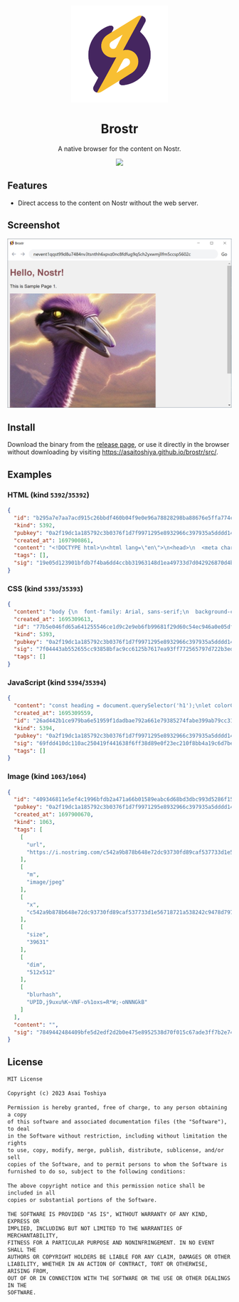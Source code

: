 <p align="center">
  <img src="brostr.png" width="218">
</p>

<h1 align="center">Brostr</h1>

<p align="center">A native browser for the content on Nostr.</p>

<p align="center">
  <img src="https://img.shields.io/badge/version-0.3.0-blue">
</p>

## Features

- Direct access to the content on Nostr without the web server.

## Screenshot

![](html-content.png)

## Install

Download the binary from the [release page](https://github.com/AsaiToshiya/brostr/releases/latest), or use it directly in the browser without downloading by visiting https://asaitoshiya.github.io/brostr/src/.

## Examples

### HTML (kind `5392`/`35392`)

```json
{
  "id": "b295a7e7aa7acd915c26bbdf460b04f9e0e96a78828298ba88676e5ffa774c62",
  "kind": 5392,
  "pubkey": "0a2f19dc1a185792c3b0376f1d7f9971295e8932966c397935a5dddd1451a25a",
  "created_at": 1697900861,
  "content": "<!DOCTYPE html>\n<html lang=\"en\">\n<head>\n  <meta charset=\"UTF-8\">\n  <title>Sample Page 1</title>\n  <link rel=\"stylesheet\" href=\"nostr:nevent1qqs80d0qgm7ktfjpy425dnsanshfadhmn95p72wkp32we9r2pcza7usjfwz6x\">\n</head>\n<body>\n  <h1>Hello, Nostr!</h1>\n  <p>This is Sample Page 1.</p>\n  <img src=\"nostr:nevent1qqsypy6xsy09aaxpn94lmv4ywxnxkq2cn64ud45t60duny749ph3tgqzyq9z7xwurgv90ykrkqmk78tln9cjjh5fx2txcwtexkjamhg52x395qcyqqqqgfc22qmwm\"><br />\n  <a href=\"nostr:nevent1qqsvh5utpng3nsfrvmx6ghe2t84eq7prf3ttwu024an6xc8ar0sa4lgjnaz5a\">Go to Page 2</a>\n  <script src=\"nostr:nevent1qqszdt2y9vwwj7d6deget8ca4kaw0y4xv8ne8pf8f7478xdt08xrzjq5w2d70\"></script>\n</body>\n</html>\n",
  "tags": [],
  "sig": "19e05d123901bfdb7f4ba6dd4ccbb31963148d1ea49733d7d042926870d4bf6d72fc34be7be7843decf9e56acd891375dac27496376f5fe2c7f8d61b83b1132b"
}
```

### CSS (kind `5393`/`35393`)

```json
{
  "content": "body {\n  font-family: Arial, sans-serif;\n  background-color: #f0f0f0;\n}\n\nh1 {\n  color: green;\n}\n",
  "created_at": 1695309613,
  "id": "77b5e046fd65a641255546ce1d9c2e9eb6fb99681f29d60c54ec946a0e05df72",
  "kind": 5393,
  "pubkey": "0a2f19dc1a185792c3b0376f1d7f9971295e8932966c397935a5dddd1451a25a",
  "sig": "7f04443ab552655cc93858bfac9cc6125b7617ea93ff772565797d722b3ed123c5e02e04fe1c40b04830c74ad6739c435c0e0c965e803d67d50c890fa3a8bc13",
  "tags": []
}
```

### JavaScript (kind `5394`/`35394`)

```json
{
  "content": "const heading = document.querySelector('h1');\nlet colorChangeInterval;\n\nfunction changeColor() {\n  const randomColor = getRandomColor();\n  heading.style.color = randomColor;\n}\n\nfunction getRandomColor() {\n  const letters = '0123456789ABCDEF';\n  let color = '#';\n  for (let i = 0; i < 6; i++) {\n    color += letters[Math.floor(Math.random() * 16)];\n  }\n  return color;\n}\n\nwindow.onload = () => {\n  colorChangeInterval = setInterval(changeColor, 1000);\n};\n\nsetTimeout(() => {\n  clearInterval(colorChangeInterval);\n}, 10000);\n",
  "created_at": 1695309559,
  "id": "26ad442b1ce979ba6e51959f1dadbae792a661e79385274fabe399ab79cc3148",
  "kind": 5394,
  "pubkey": "0a2f19dc1a185792c3b0376f1d7f9971295e8932966c397935a5dddd1451a25a",
  "sig": "69fdd410dc110ac250419f441638f6ff38d89e0f23ec210f8bb4a19c6d7be175a1f50aa82923e0238995b365cb4e4c2ae4233533d3e2a6d8dee027ffdbe164e6",
  "tags": []
}
```

### Image (kind `1063`/`1064`)

```json
{
  "id": "409346811e5ef4c1996bfdb2a471a66b01589eabc6d68bd3dbc993d5286f15a0",
  "pubkey": "0a2f19dc1a185792c3b0376f1d7f9971295e8932966c397935a5dddd1451a25a",
  "created_at": 1697900670,
  "kind": 1063,
  "tags": [
    [
      "url",
      "https://i.nostrimg.com/c542a9b878b648e72dc93730fd89caf537733d1e56718721a538242c9478d797/file.jpg"
    ],
    [
      "m",
      "image/jpeg"
    ],
    [
      "x",
      "c542a9b878b648e72dc93730fd89caf537733d1e56718721a538242c9478d797"
    ],
    [
      "size",
      "39631"
    ],
    [
      "dim",
      "512x512"
    ],
    [
      "blurhash",
      "UPID,j9uxu%K~VNF-o%1oxs=R*W;-oNNNGkB"
    ]
  ],
  "content": "",
  "sig": "7849442484409bfe5d2edf2d2b0e475e8952538d70f015c67ade3ff7b2e7436fc90514483e772194b92ebc3e72428e5e757740fae4e7b82b2e9fe08dfbd1a142"
}
```

## License

    MIT License

    Copyright (c) 2023 Asai Toshiya

    Permission is hereby granted, free of charge, to any person obtaining a copy
    of this software and associated documentation files (the "Software"), to deal
    in the Software without restriction, including without limitation the rights
    to use, copy, modify, merge, publish, distribute, sublicense, and/or sell
    copies of the Software, and to permit persons to whom the Software is
    furnished to do so, subject to the following conditions:

    The above copyright notice and this permission notice shall be included in all
    copies or substantial portions of the Software.

    THE SOFTWARE IS PROVIDED "AS IS", WITHOUT WARRANTY OF ANY KIND, EXPRESS OR
    IMPLIED, INCLUDING BUT NOT LIMITED TO THE WARRANTIES OF MERCHANTABILITY,
    FITNESS FOR A PARTICULAR PURPOSE AND NONINFRINGEMENT. IN NO EVENT SHALL THE
    AUTHORS OR COPYRIGHT HOLDERS BE LIABLE FOR ANY CLAIM, DAMAGES OR OTHER
    LIABILITY, WHETHER IN AN ACTION OF CONTRACT, TORT OR OTHERWISE, ARISING FROM,
    OUT OF OR IN CONNECTION WITH THE SOFTWARE OR THE USE OR OTHER DEALINGS IN THE
    SOFTWARE.
